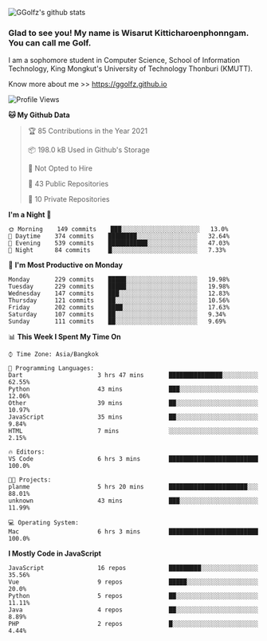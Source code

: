 ![GGolfz's github stats](https://github-readme-stats.vercel.app/api?username=ggolfz&count_private=true&show_icons=true&theme=radical)

### Glad to see you! My name is Wisarut Kitticharoenphonngam. You can call me Golf.

I am a sophomore student in Computer Science, School of Information Technology, King Mongkut's University of Technology Thonburi (KMUTT).

Know more about me >> https://ggolfz.github.io

<!--START_SECTION:waka-->
![Profile Views](http://img.shields.io/badge/Profile%20Views-34-blue)

**🐱 My Github Data** 

> 🏆 85 Contributions in the Year 2021
 > 
> 📦 198.0 kB Used in Github's Storage 
 > 
> 🚫 Not Opted to Hire
 > 
> 📜 43 Public Repositories 
 > 
> 🔑 10 Private Repositories  
 > 
**I'm a Night 🦉** 

```text
🌞 Morning    149 commits    ███░░░░░░░░░░░░░░░░░░░░░░   13.0% 
🌆 Daytime    374 commits    ████████░░░░░░░░░░░░░░░░░   32.64% 
🌃 Evening    539 commits    ███████████░░░░░░░░░░░░░░   47.03% 
🌙 Night      84 commits     █░░░░░░░░░░░░░░░░░░░░░░░░   7.33%

```
📅 **I'm Most Productive on Monday** 

```text
Monday       229 commits    █████░░░░░░░░░░░░░░░░░░░░   19.98% 
Tuesday      229 commits    █████░░░░░░░░░░░░░░░░░░░░   19.98% 
Wednesday    147 commits    ███░░░░░░░░░░░░░░░░░░░░░░   12.83% 
Thursday     121 commits    ██░░░░░░░░░░░░░░░░░░░░░░░   10.56% 
Friday       202 commits    ████░░░░░░░░░░░░░░░░░░░░░   17.63% 
Saturday     107 commits    ██░░░░░░░░░░░░░░░░░░░░░░░   9.34% 
Sunday       111 commits    ██░░░░░░░░░░░░░░░░░░░░░░░   9.69%

```


📊 **This Week I Spent My Time On** 

```text
⌚︎ Time Zone: Asia/Bangkok

💬 Programming Languages: 
Dart                     3 hrs 47 mins       ███████████████░░░░░░░░░░   62.55% 
Python                   43 mins             ███░░░░░░░░░░░░░░░░░░░░░░   12.06% 
Other                    39 mins             ██░░░░░░░░░░░░░░░░░░░░░░░   10.97% 
JavaScript               35 mins             ██░░░░░░░░░░░░░░░░░░░░░░░   9.84% 
HTML                     7 mins              ░░░░░░░░░░░░░░░░░░░░░░░░░   2.15%

🔥 Editors: 
VS Code                  6 hrs 3 mins        █████████████████████████   100.0%

🐱‍💻 Projects: 
planme                   5 hrs 20 mins       ██████████████████████░░░   88.01% 
unknown                  43 mins             ███░░░░░░░░░░░░░░░░░░░░░░   11.99%

💻 Operating System: 
Mac                      6 hrs 3 mins        █████████████████████████   100.0%

```

**I Mostly Code in JavaScript** 

```text
JavaScript               16 repos            █████████░░░░░░░░░░░░░░░░   35.56% 
Vue                      9 repos             █████░░░░░░░░░░░░░░░░░░░░   20.0% 
Python                   5 repos             ██░░░░░░░░░░░░░░░░░░░░░░░   11.11% 
Java                     4 repos             ██░░░░░░░░░░░░░░░░░░░░░░░   8.89% 
PHP                      2 repos             █░░░░░░░░░░░░░░░░░░░░░░░░   4.44%

```



<!--END_SECTION:waka-->
